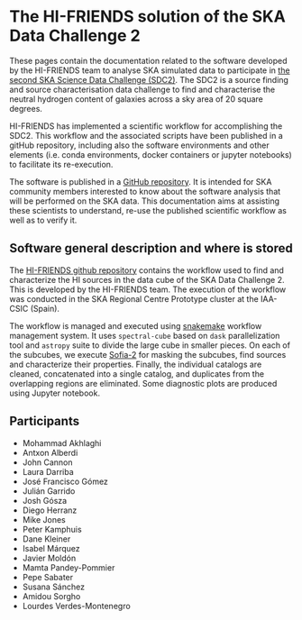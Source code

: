 # The HI-FRIENDS solution of the SKA Data Challenge 2 

These pages contain the documentation related to the software developed by the HI-FRIENDS team to analyse SKA simulated data to participate in [the second SKA Science Data Challenge (SDC2)](https://sdc2.astronomers.skatelescope.org/). The SDC2 is a source finding and source characterisation data challenge to find and characterise the neutral hydrogen content of galaxies across a sky area of 20 square degrees. 

HI-FRIENDS has implemented a scientific workflow for accomplishing the SDC2. This workflow and the associated scripts have been published in a gitHub repository, including also the software environments and other elements (i.e. conda environments, docker containers or jupyter notebooks) to facilitate its re-execution.

The software is published in a [GitHub repository](https://github.com/HI-FRIENDS-SDC2/hi-friends). It is intended for SKA community members interested to know about the software analysis that will be performed on the SKA data. This documentation aims at assisting these scientists to understand, re-use the published scientific workflow as well as to verify it.  


## Software general description and where is stored 

The [HI-FRIENDS github repository](https://github.com/HI-FRIENDS-SDC2/hi-friends) contains the workflow used to find and characterize the HI sources in the data cube of the SKA Data Challenge 2. This is developed by the HI-FRIENDS team. The execution of the workflow was conducted in the SKA Regional Centre Prototype cluster at the IAA-CSIC (Spain).

The workflow is managed and executed using [snakemake](https://snakemake.readthedocs.io/en/stable/) workflow management system. It uses `spectral-cube` based on `dask` parallelization tool and `astropy` suite to divide the large cube in smaller pieces. On each of the subcubes, we execute [Sofia-2](https://github.com/SoFiA-Admin/SoFiA-2) for masking the subcubes, find sources and characterize their properties. Finally, the individual catalogs are cleaned, concatenated into a single catalog, and duplicates from the overlapping regions are eliminated. Some diagnostic plots are produced using Jupyter notebook.


## Participants 

- Mohammad Akhlaghi
- Antxon Alberdi
- John Cannon
- Laura Darriba
- José Francisco Gómez
- Julián Garrido
- Josh Gósza
- Diego Herranz
- Mike Jones
- Peter Kamphuis
- Dane Kleiner
- Isabel Márquez
- Javier Moldón
- Mamta Pandey-Pommier
- Pepe Sabater
- Susana Sánchez
- Amidou Sorgho
- Lourdes Verdes-Montenegro
